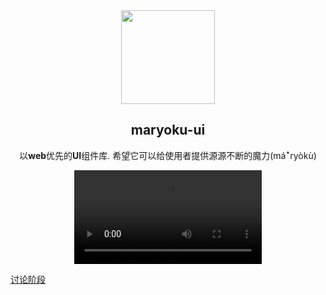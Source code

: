 <div align="center">
  <img width="150" src="https://cdn.jsdelivr.net/gh/innocces/DrawingBed/2022-10-16/1665903150414-z-rect.png" />

  <h2>maryoku-ui</h2>

  <p>以<strong>web</strong>优先的<strong>UI</strong>组件库. 希望它可以给使用者提供源源不断的魔力(máꜜryòkù)</p>

![](https://cdn.jsdelivr.net/gh/innocces/maryoku-ui/docs/public/video/background.mp4)

</div>

[讨论阶段](https://github.com/innocces/maryoku-ui/discussions/1)
